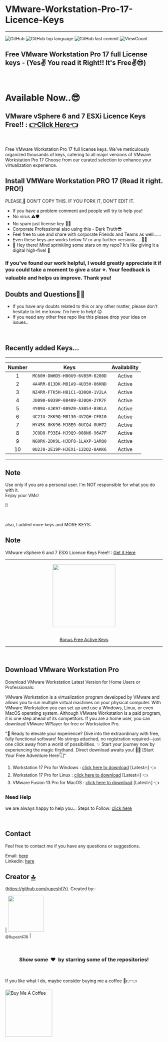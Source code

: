 # VMware-Workstation-Pro-17-Licence-Keys
<hr>

![GitHub](https://img.shields.io/github/license/rupeshf7r/VMware-Workstation-Pro-17-Licence-Keys?style=flat)
![GitHub top language](https://img.shields.io/github/languages/top/rupeshf7r/VMware-Workstation-Pro-17-Licence-Keys?style=flat)
![GitHub last commit](https://img.shields.io/github/last-commit/rupeshf7r/VMware-Workstation-Pro-17-Licence-Keys?style=flat)
![ViewCount](https://views.whatilearened.today/views/github/rupesh7r/VMware-Workstation-Pro-17-Licence-Key.svg?cache=remove)


## Free VMware Workstation Pro 17 full License keys - (Yes✌️ You read it Right!! It's Free✌️😎)

<br>

# Available Now..😎
## VMware vSphere 6 and 7 ESXi Licence Keys Free!! : [👉Click Here👈](https://github.com/hegdepavankumar/VMware-ESXi-License-Keys)

<br>

Free VMware Workstation Pro 17 full license keys. We've meticulously organized thousands of keys, catering to all major versions of VMware Workstation Pro 17 Choose from our curated selection to enhance your virtualization experience.

Install VMWare Workstation PRO 17 (Read it right. PRO!)
---

PLEASE,📍 DON'T COPY THIS. IF YOU FORK IT, DON'T EDIT IT.
- If you have a problem comment and people will try to help you!
- No virus ⚠🛡
- No spam just license key 🔐🔑
- Corporate Professional also using this - Dark Truth😎
- Feel free to use and share with corporate Friends and Teams as well......
- Even these keys are works below 17 or any further versions ....🎊✨
- 🌟 Hey there! Mind sprinkling some stars on my repo? It's like giving it a digital high-five! 🚀
### If you've found our work helpful, I would greatly appreciate it if you could take a moment to give a star ⭐. Your feedback is valuable and helps us improve. Thank you!

## Doubts and Questions🙆‍♂️

 - If you have any doubts related to this or any other matter, please don't hesitate to let me know. I'm here to help! 😊
 - If you need any other free repo like this please drop your idea on issues..

<br>

 ## Recently added Keys...

<hr>

| Number | Keys | Availability |
|:------:|------------|:---------:|
| 1 | `MC60H-DWHD5-H80U9-6V85M-8280D` | Active
| 2 | `4A4RR-813DK-M81A9-4U35H-06KND` | Active
| 3 | `NZ4RR-FTK5H-H81C1-Q30QH-1V2LA` | Active
| 4 | `JU090-6039P-08409-8J0QH-2YR7F` | Active
| 5 | `4Y09U-AJK97-089Z0-A3054-83KLA` | Active
| 6 | `4C21U-2KK9Q-M8130-4V2QH-CF810` | Active
| 7 | `HY45K-8KK96-MJ8E0-0UCQ4-0UH72` | Active
| 8 | `JC0D8-F93E4-HJ9Q9-088N6-96A7F` | Active
| 9 | `NG0RK-2DK9L-HJDF8-1LAXP-1ARQ0` | Active
| 10 | `0U2J0-2E19P-HJEX1-132Q2-8AKK6` | Active


<hr>

## Note

Use only if you are a personal user. I'm NOT responsible for what you do with it. <br>
Enjoy your VMs!


!!<br>

<br>

also, I added more keys and MORE KEYS: 

## Note

VMware vSphere 6 and 7 ESXi Licence Keys Free!! : [Get it Here](https://github.com/hegdepavankumar/VMware-ESXi-License-Keys)
<br> 
<hr>
<div align="center">

<img src="https://user-images.githubusercontent.com/74038190/214644145-264f4759-7633-441e-9d67-d8dda9d50d26.gif" width="200">

<br>
<br>
  
[Bonus Free Active Keys](https://github.com/rupeshf7r/VMware-Workstation-Pro-17-Licence-Keys/blob/main/VMware%20Workstation%20Pro%2017%20keys)
  
 
<div align="center"/>

<hr>

<div align="left">
 
<br>

## Download VMware Workstation Pro

Download VMware Workstation Latest Version for Home Users or Professionals:

VMware Workstation is a virtualization program developed by VMware and allows you to run multiple virtual machines on your physical computer. With VMware Workstation you can set up and use a Windows, Linux, or even MacOS operating system. Although VMware Workstation is a paid program, it is one step ahead of its competitors. If you are a home user, you can download VMware WPlayer for free or Workstation Pro.

"🚀 Ready to elevate your experience? Dive into the extraordinary with free, fully functional software! No strings attached, no registration required—just one click away from a world of possibilities. ✨ Start your journey now by experiencing the magic firsthand. Direct download awaits you! 🌟✨ [Start Your Free Adventure Here👇]"

1. Workstation 17 Pro for Windows : [click here to download](https://www.vmware.com/go/getworkstation-win) [Latest🔥] 👈
2. Workstation 17 Pro for Linux : [click here to download](https://www.vmware.com/go/getworkstation-linux) [Latest🔥] 👈
3. VMware Fusion 13 Pro for MacOS : [click here to download](https://www.vmware.com/go/getfusion) [Latest🔥] 👈

### Need Help

we are always happy to help you...
Steps to Follow: [click here](Installation-Steps.md)

<br>

## Contact

Feel free to contact me if you have any questions or suggestions.

Email: [here](mailto:) <br>
Linkedin: [here](https://www.linkedin.com/in/rupeshf7r) <br>


## Creator [🔝](#VMware-Workstation-Pro-17-Licence-Key)

(https://github.com/rupeshf7r). Created by:-

| [<img src="https://github.com/rupeshf7r.png?size=115" width="115"><br><sub>@RupeshF7R</sub>](https://github.com/Rupeshf7R) |

<br>
<h3 align="center">Show some &nbsp;❤️&nbsp; by starring some of the repositories!</h3>
<br>


 <!-- Support Me --> 


If you like what I do, maybe consider buying me a coffee 🥺👉👈

<a href="https://www.buymeacoffee.com/rupeshhh" target="_blank"><img src="https://cdn.buymeacoffee.com/buttons/v2/default-red.png" alt="Buy Me A Coffee" width="150" ></a>
